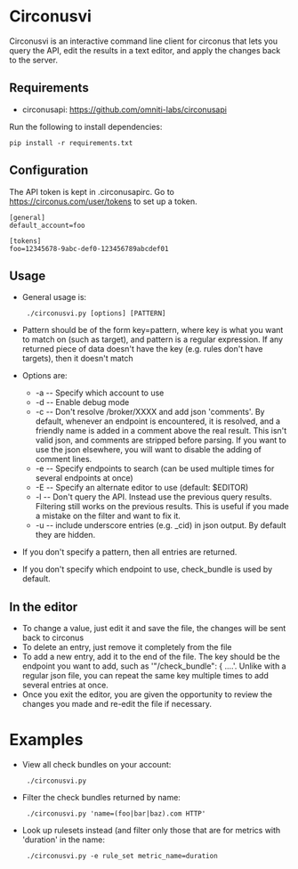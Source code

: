 # Circonusvi

Circonusvi is an interactive command line client for circonus that lets you
query the API, edit the results in a text editor, and apply the changes back
to the server.

## Requirements

 * circonusapi: https://github.com/omniti-labs/circonusapi

Run the following to install dependencies:

    pip install -r requirements.txt

## Configuration

The API token is kept in .circonusapirc. Go to
https://circonus.com/user/tokens to set up a token.

    [general]
    default_account=foo

    [tokens]
    foo=12345678-9abc-def0-123456789abcdef01

## Usage

 * General usage is:

        ./circonusvi.py [options] [PATTERN]
 * Pattern should be of the form key=pattern, where key is what you want to
   match on (such as target), and pattern is a regular expression. If any
   returned piece of data doesn't have the key (e.g. rules don't have
   targets), then it doesn't match
 * Options are:
    * -a -- Specify which account to use
    * -d -- Enable debug mode
    * -c -- Don't resolve /broker/XXXX and add json 'comments'. By default,
      whenever an endpoint is encountered, it is resolved, and a friendly name
      is added in a comment above the real result. This isn't valid json, and
      comments are stripped before parsing. If you want to use the json
      elsewhere, you will want to disable the adding of comment lines.
    * -e -- Specify endpoints to search (can be used multiple times for
      several endpoints at once)
    * -E -- Specify an alternate editor to use (default: $EDITOR)
    * -l -- Don't query the API. Instead use the previous query results.
      Filtering still works on the previous results. This is useful if
      you made a mistake on the filter and want to fix it.
    * -u -- include underscore entries (e.g. \_cid) in json output. By default
      they are hidden.
 * If you don't specify a pattern, then all entries are returned.
 * If you don't specify which endpoint to use, check_bundle is used by default.

## In the editor

 * To change a value, just edit it and save the file, the changes will be sent
   back to circonus
 * To delete an entry, just remove it completely from the file
 * To add a new entry, add it to the end of the file. The key should be the
   endpoint you want to add, such as '"/check_bundle": { ....'. Unlike with a
   regular json file, you can repeat the same key multiple times to add
   several entries at once.
 * Once you exit the editor, you are given the opportunity to review the
   changes you made and re-edit the file if necessary.

# Examples

 * View all check bundles on your account:

        ./circonusvi.py

 * Filter the check bundles returned by name:

        ./circonusvi.py 'name=(foo|bar|baz).com HTTP'

 * Look up rulesets instead (and filter only those that are for metrics with
   'duration' in the name:

        ./circonusvi.py -e rule_set metric_name=duration
